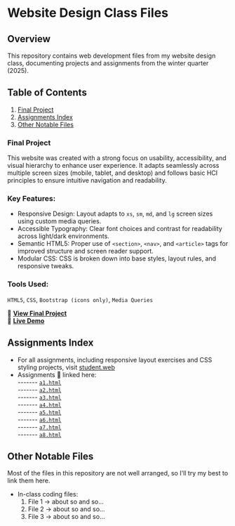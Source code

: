 # Website Design Class Files
## Overview
This repository contains web development files from my website design class, documenting projects and assignments from the winter quarter (2025).

## Table of Contents
1. [Final Project](#final-project)
2. [Assignments Index](#assignments-index)
3. [Other Notable Files](#other-notable-files)

### Final Project
This website was created with a strong focus on usability, accessibility, and visual hierarchy to enhance user experience. It adapts seamlessly across multiple screen sizes (mobile, tablet, and desktop) and follows basic HCI principles to ensure intuitive navigation and readability.

### Key Features:
- Responsive Design: Layout adapts to `xs`, `sm`, `md`, and `lg` screen sizes using custom media queries.
- Accessible Typography: Clear font choices and contrast for readability across light/dark environments.
- Semantic HTML5: Proper use of `<section>`, `<nav>`, and `<article>` tags for improved structure and screen reader support.
- Modular CSS: CSS is broken down into base styles, layout rules, and responsive tweaks.

### Tools Used:
`HTML5`, `CSS`, `Bootstrap (icons only)`, `Media Queries`

🔗 **[View Final Project](https://studentweb.cdm.depaul.edu/vkimani/final_project/homepage.html)** <br>
🔗 **[Live Demo](#)**

## Assignments Index
- For all assignments, including responsive layout exercises and CSS styling projects, visit [student.web](#) <br>
- Assignments 📂 linked here: <br>
  ------- [`a1.html`](./a1.html) <br>
  ------- [`a2.html`](./a2.html) <br>
  ------- [`a3.html`](./a3.html) <br>
  ------- [`a4.html`](./a4.html) <br>
  ------- [`a5.html`](./a5.html) <br>
  ------- [`a6.html`](./a6.html) <br>
  ------- [`a7.html`](./a7.html) <br>
  ------- [`a8.html`](./a8.html) <br>

## Other Notable Files
Most of the files in this repository are not well arranged, so I'll try my best to link them here.
      
- In-class coding files:
    1. File 1 -> about so and so...
    2. File 2 -> about so and so...
    3. File 3 -> about so and so...
  

